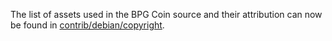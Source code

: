 The list of assets used in the BPG Coin source and their attribution can now be found in [contrib/debian/copyright](../contrib/debian/copyright).
